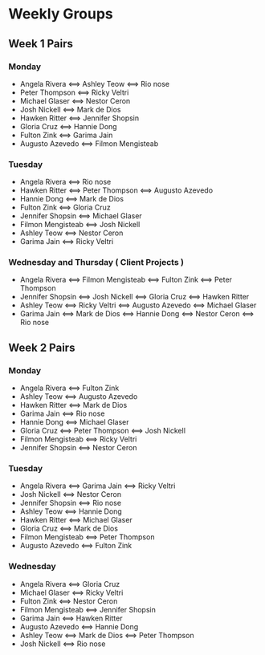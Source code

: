 # Weekly Groups

 ## Week 1 Pairs

 ### Monday

 - Angela Rivera <==> Ashley Teow <==> Rio nose
 - Peter Thompson <==> Ricky Veltri
 - Michael Glaser <==> Nestor Ceron
 - Josh Nickell <==> Mark de Dios
 - Hawken Ritter <==> Jennifer Shopsin
 - Gloria Cruz <==> Hannie Dong
 - Fulton Zink <==> Garima Jain
 - Augusto Azevedo <==> Filmon Mengisteab


 ### Tuesday

 - Angela Rivera <==> Rio nose
 - Hawken Ritter <==> Peter Thompson <==> Augusto Azevedo
 - Hannie Dong <==> Mark de Dios
 - Fulton Zink <==> Gloria Cruz
 - Jennifer Shopsin <==> Michael Glaser
 - Filmon Mengisteab <==> Josh Nickell
 - Ashley Teow <==> Nestor Ceron
 - Garima Jain <==> Ricky Veltri

 ### Wednesday and Thursday ( Client Projects )

 - Angela Rivera <==> Filmon Mengisteab <==> Fulton Zink <==> Peter Thompson
 - Jennifer Shopsin <==> Josh Nickell <==> Gloria Cruz <==> Hawken Ritter
 - Ashley Teow <==> Ricky Veltri <==> Augusto Azevedo <==> Michael Glaser
 - Garima Jain <==> Mark de Dios <==> Hannie Dong <==> Nestor Ceron <==> Rio nose


 ## Week 2 Pairs

 ### Monday
 - Angela Rivera <==> Fulton Zink
 - Ashley Teow <==> Augusto Azevedo
 - Hawken Ritter <==> Mark de Dios
 - Garima Jain <==> Rio nose
 - Hannie Dong <==> Michael Glaser
 - Gloria Cruz <==> Peter Thompson <==> Josh Nickell
 - Filmon Mengisteab <==> Ricky Veltri
 - Jennifer Shopsin <==> Nestor Ceron

 ### Tuesday
 - Angela Rivera <==> Garima Jain <==> Ricky Veltri
 - Josh Nickell <==> Nestor Ceron
 - Jennifer Shopsin <==>  Rio nose
 - Ashley Teow <==> Hannie Dong
 - Hawken Ritter <==> Michael Glaser
 - Gloria Cruz <==> Mark de Dios
 - Filmon Mengisteab <==> Peter Thompson
 - Augusto Azevedo <==> Fulton Zink

 ### Wednesday
 - Angela Rivera <==> Gloria Cruz
 - Michael Glaser <==> Ricky Veltri
 - Fulton Zink <==> Nestor Ceron
 - Filmon Mengisteab <==> Jennifer Shopsin
 - Garima Jain <==> Hawken Ritter
 - Augusto Azevedo <==> Hannie Dong
 - Ashley Teow <==> Mark de Dios <==> Peter Thompson
 - Josh Nickell <==> Rio nose


